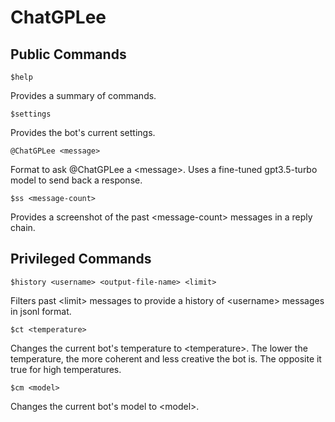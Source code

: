 # ChatGPLee

## Public Commands

```
$help
```
Provides a summary of commands.

```
$settings
```
Provides the bot's current settings.

```
@ChatGPLee <message>
```
Format to ask @ChatGPLee a \<message\>. Uses a fine-tuned gpt3.5-turbo model to send back a response.

```
$ss <message-count>
```
Provides a screenshot of the past \<message-count\> messages in a reply chain.

## Privileged Commands

```
$history <username> <output-file-name> <limit>
```
Filters past \<limit\> messages to provide a history of \<username\> messages in jsonl format.

```
$ct <temperature>
```
Changes the current bot's temperature to \<temperature\>.
The lower the temperature, the more coherent and less creative the bot is. The opposite it true for high temperatures.

```
$cm <model>
```
Changes the current bot's model to \<model\>.